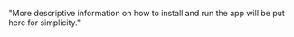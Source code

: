  "More descriptive information on how to install and run the app will be put here for simplicity." 
